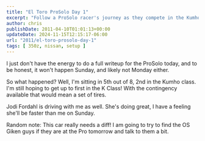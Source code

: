 ```yaml
---
title: "El Toro ProSolo Day 1"
excerpt: "Follow a ProSolo racer's journey as they compete in the Kumho class, aiming for 1st place and hoping to win a set of tires."
author: chris
publishDate: 2011-04-10T01:01:13+00:00
updateDate: 2024-11-15T12:15:17-06:00
url: "2011/el-toro-prosolo-day-1"
tags: [ 350z, nissan, setup ]
---
```


I just don't have the energy to do a full writeup for the ProSolo today, and to be honest, it won't happen Sunday, and likely not Monday either.

So what happened? Well, I'm sitting in 5th out of 8, 2nd in the Kumho class. I'm still hoping to get up to first in the K Class! With the contingency available that would mean a set of tires.

Jodi Fordahl is driving with me as well. She's doing great, I have a feeling she'll be faster than me on Sunday.

Random note: This car really needs a diff!  I am going to try to find the OS Giken guys if they are at the Pro tomorrow and talk to them a bit.

